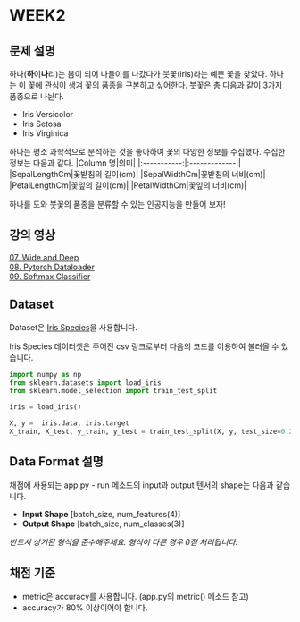 # WEEK2

## 문제 설명
하나(**하**이**나**리)는 봄이 되어 나들이를 나갔다가 붓꽃(iris)라는 예쁜 꽃을 찾았다. 하나는 이 꽃에 관심이 생겨 꽃의 품종을 구본하고 싶어한다. 붓꽃은 총 다음과 같이 3가지 품종으로 나뉜다.  
- Iris Versicolor
- Iris Setosa
- Iris Virginica

하나는 평소 과학적으로 분석하는 것을 좋아하여 꽃의 다양한 정보를 수집했다. 수집한 정보는 다음과 같다. 
|Column 명|의미|
|:-----------:|:-------------:|
|SepalLengthCm|꽃받침의 길이(cm)|
|SepalWidthCm|꽃받침의 너비(cm)|
|PetalLengthCm|꽃잎의 길이(cm)|
|PetalWidthCm|꽃잎의 너비(cm)|

하나를 도와 붓꽃의 품종을 분류할 수 있는 인공지능을 만들어 보자!

## 강의 영상  
[07. Wide and Deep](https://www.youtube.com/watch?v=Mf8jna42p2M&list=PLlMkM4tgfjnJ3I-dbhO9JTw7gNty6o_2m&index=7)  
[08. Pytorch Dataloader](https://www.youtube.com/watch?v=zN49HdDxHi8&list=PLlMkM4tgfjnJ3I-dbhO9JTw7gNty6o_2m&index=8)  
[09. Softmax Classifier](https://www.youtube.com/watch?v=lvNdl7yg4Pg&list=PLlMkM4tgfjnJ3I-dbhO9JTw7gNty6o_2m&index=9)  

## Dataset
Dataset은 [Iris Species](https://www.kaggle.com/uciml/iris)을 사용합니다.  

Iris Species 데이터셋은 주어진 csv 링크로부터 다음의 코드를 이용하여 불러올 수 있습니다.

```python
import numpy as np
from sklearn.datasets import load_iris
from sklearn.model_selection import train_test_split

iris = load_iris()

X, y =  iris.data, iris.target
X_train, X_test, y_train, y_test = train_test_split(X, y, test_size=0.2, random_state=42)
```

## Data Format 설명
채점에 사용되는 app.py - run 메소드의 input과 output 텐서의 shape는 다음과 같습니다.
- **Input Shape** [batch_size, num_features(4)]
- **Output Shape** [batch_size, num_classes(3)]

*반드시 상기된 형식을 준수해주세요. 형식이 다른 경우 0점 처리됩니다.*

## 채점 기준
- metric은 accuracy를 사용합니다. (app.py의 metric() 메소드 참고)
- accuracy가 80% 이상이어야 합니다.
